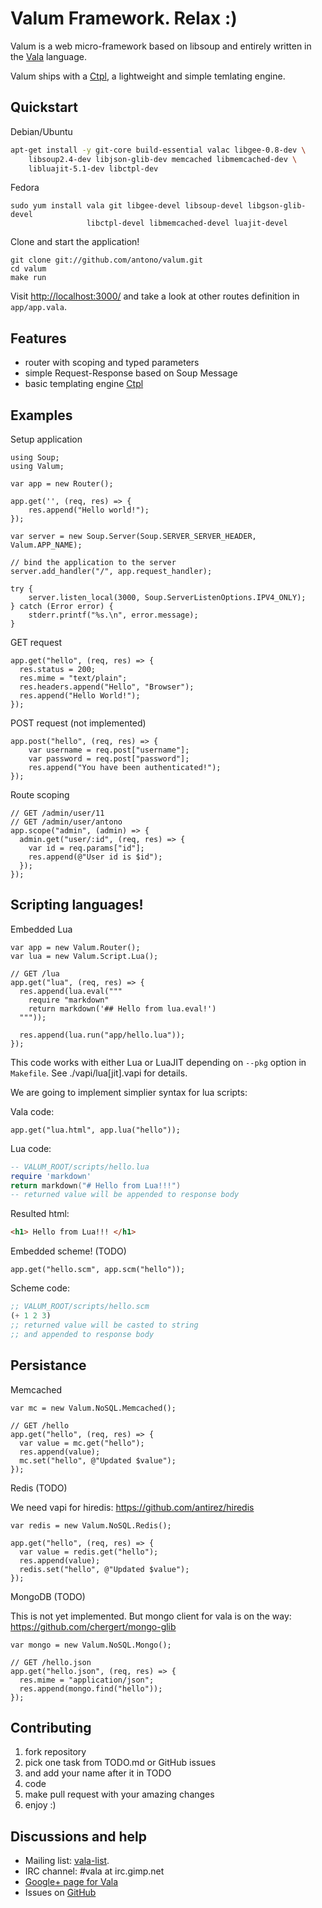 Valum Framework. Relax :)
=========================
Valum is a web micro-framework based on libsoup and entirely written in the
[Vala](https://wiki.gnome.org/Projects/Vala) language.

Valum ships with a [Ctpl](http://ctpl.tuxfamily.org/), a lightweight and simple
temlating engine.

Quickstart
----------

Debian/Ubuntu
```bash
apt-get install -y git-core build-essential valac libgee-0.8-dev \
    libsoup2.4-dev libjson-glib-dev memcached libmemcached-dev \
    libluajit-5.1-dev libctpl-dev
```

Fedora
```
sudo yum install vala git libgee-devel libsoup-devel libgson-glib-devel
                 libctpl-devel libmemcached-devel luajit-devel
```

Clone and start the application!
```
git clone git://github.com/antono/valum.git
cd valum
make run
```

Visit [http://localhost:3000/](http://localhost:3000/) and take a look at other
routes definition in `app/app.vala`.

Features
--------

  - router with scoping and typed parameters
  - simple Request-Response based on Soup Message
  - basic templating engine [Ctpl](http://ctpl.tuxfamily.org/)

Examples
--------

Setup application
```vala
using Soup;
using Valum;

var app = new Router();

app.get('', (req, res) => {
    res.append("Hello world!");
});

var server = new Soup.Server(Soup.SERVER_SERVER_HEADER, Valum.APP_NAME);

// bind the application to the server
server.add_handler("/", app.request_handler);

try {
	server.listen_local(3000, Soup.ServerListenOptions.IPV4_ONLY);
} catch (Error error) {
	stderr.printf("%s.\n", error.message);
}
```

GET request
```vala
app.get("hello", (req, res) => {
  res.status = 200;
  res.mime = "text/plain";
  res.headers.append("Hello", "Browser");
  res.append("Hello World!");
});
```

POST request (not implemented)
```vala
app.post("hello", (req, res) => {
    var username = req.post["username"];
    var password = req.post["password"];
    res.append("You have been authenticated!");
});
```

Route scoping
```vala
// GET /admin/user/11
// GET /admin/user/antono
app.scope("admin", (admin) => {
  admin.get("user/:id", (req, res) => {
    var id = req.params["id"];
    res.append(@"User id is $id");
  });
});
```

Scripting languages!
--------------------

Embedded Lua
```vala
var app = new Valum.Router();
var lua = new Valum.Script.Lua();

// GET /lua
app.get("lua", (req, res) => {
  res.append(lua.eval("""
    require "markdown"
    return markdown('## Hello from lua.eval!')
  """));

  res.append(lua.run("app/hello.lua"));
});
```

This code works with either Lua or LuaJIT depending
on `--pkg` option in `Makefile`. See ./vapi/lua[jit].vapi for
details.

We are going to implement simplier syntax for lua scripts:

Vala code:
```vala
app.get("lua.html", app.lua("hello"));
```

Lua code:
```lua
-- VALUM_ROOT/scripts/hello.lua
require 'markdown'
return markdown("# Hello from Lua!!!")
-- returned value will be appended to response body
```

Resulted html:
```html
<h1> Hello from Lua!!! </h1>
```

Embedded scheme! (TODO)
```vala
app.get("hello.scm", app.scm("hello"));
```

Scheme code:

```scheme
;; VALUM_ROOT/scripts/hello.scm
(+ 1 2 3)
;; returned value will be casted to string
;; and appended to response body
```

Persistance
-----------

Memcached
```vala
var mc = new Valum.NoSQL.Memcached();

// GET /hello
app.get("hello", (req, res) => {
  var value = mc.get("hello");
  res.append(value);
  mc.set("hello", @"Updated $value");
});
```

Redis (TODO)

We need vapi for hiredis: https://github.com/antirez/hiredis

```vala
var redis = new Valum.NoSQL.Redis();

app.get("hello", (req, res) => {
  var value = redis.get("hello");
  res.append(value);
  redis.set("hello", @"Updated $value");
});
```

MongoDB (TODO)

This is not yet implemented. But mongo client for
vala is on the way: https://github.com/chergert/mongo-glib

```vala
var mongo = new Valum.NoSQL.Mongo();

// GET /hello.json
app.get("hello.json", (req, res) => {
  res.mime = "application/json";
  res.append(mongo.find("hello"));
});
```

Contributing
------------

 1. fork repository
 2. pick one task from TODO.md or GitHub issues
 3. and add your name after it in TODO
 4. code
 5. make pull request with your amazing changes
 6. enjoy :)

Discussions and help
--------------------

 - Mailing list: [vala-list](https://mail.gnome.org/mailman/listinfo/vala-list).
 - IRC channel: #vala at irc.gimp.net
 - [Google+ page for Vala](https://plus.google.com/115393489934129239313/)
 - Issues on [GitHub](https://github.com/antono/valum/issues)
